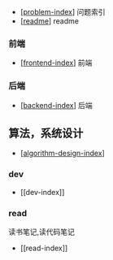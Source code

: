 - [[problem-index]] 问题索引
- [[readme]] readme

### 前端

- [[frontend-index]] 前端

### 后端

- [[backend-index]] 后端

## 算法，系统设计

- [[algorithm-design-index]]

### dev

- [[dev-index]]

### read

读书笔记,读代码笔记

- [[read-index]]

[//begin]: # "Autogenerated link references for markdown compatibility"
[problem-index]: so/problem-index "Problem Index"
[readme]: readme "Readme"
[frontend-index]: frontend/frontend-index "Frontend Index"
[backend-index]: backend/backend-index "Backend Index"
[algorithm-design-index]: algorithm&design/algorithm-design-index "Algorithm Design Index"
[//end]: # "Autogenerated link references"